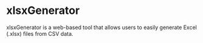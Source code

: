 # xlsxGenerator
xlsxGenerator is a web-based tool that allows users to easily generate Excel (.xlsx) files from CSV data.
